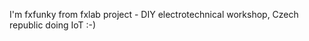 I'm fxfunky from fxlab project - DIY electrotechnical workshop, Czech republic
doing IoT :-)

<!---
fxfunky/fxfunky is a ✨ special ✨ repository because its `README.md` (this file) appears on your GitHub profile.
You can click the Preview link to take a look at your changes.
--->
